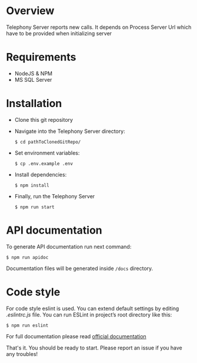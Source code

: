 # Overview

Telephony Server reports new calls. It depends on Process Server Url which have to be provided when initializing server
 
# Requirements

 - NodeJS & NPM
 - MS SQL Server
 
# Installation
 - Clone this git repository
 - Navigate into the Telephony Server directory:
	  
    `$ cd pathToClonedGitRepo/`
    	  
 - Set environment variables:
    	 
    `$ cp .env.example .env`
     
 - Install dependencies:
	
    `$ npm install`
	
 - Finally, run the Telephony Server
	
    `$ npm run start`

# API documentation
   
  To generate API documentation run next command:
   
   `$ npm run apidoc`

  Documentation files will be generated inside `/docs` directory.
    
# Code style
    
  For code style eslint is used. 
  You can extend default settings by editing *.eslintrc.js* file.
  You can run ESLint in project’s root directory like this:
  
  `$ npm run eslint`
    
  For full documentation please read <a href="https://eslint.org/docs">official documentation</a>
    
	 
That's it. You should be ready to start. Please report an issue if you have any troubles!